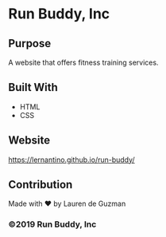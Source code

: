 # Run Buddy, Inc

## Purpose
A website that offers fitness training services.

## Built With ##
* HTML
* CSS

## Website
https://lernantino.github.io/run-buddy/

## Contribution
Made with ❤️ by Lauren de Guzman

### ©️2019 Run Buddy, Inc 
